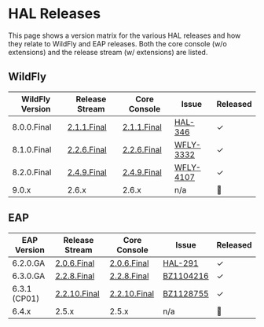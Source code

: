 # HAL Releases

This page shows a version matrix for the various HAL releases and how they relate to WildFly and EAP releases. Both the core console (w/o extensions) and the release stream (w/ extensions) are listed. 

## WildFly

WildFly Version | Release Stream | Core Console | Issue | Released
--- | --- | --- | ---| ---
8.0.0.Final | [2.1.1.Final](https://github.com/hal/release-stream/tree/2.1.1.Final) | [2.1.1.Final](https://github.com/hal/core/tree/2.1.1.Final) | [HAL-346](https://issues.jboss.org/browse/HAL-346) | &#10003;
8.1.0.Final | [2.2.6.Final](https://github.com/hal/release-stream/tree/2.2.6.Final) | [2.2.6.Final](https://github.com/hal/core/tree/2.2.6.Final) | [WFLY-3332](https://issues.jboss.org/browse/WFLY-3332) | &#10003;
8.2.0.Final | [2.4.9.Final](https://github.com/hal/release-stream/tree/2.4.9.Final) | [2.4.9.Final](https://github.com/hal/core/tree/2.4.9.Final) | [WFLY-4107](https://issues.jboss.org/browse/WFLY-4107) | &#10003;
9.0.x | 2.6.x | 2.6.x | n/a | &#128683;

## EAP

EAP Version | Release Stream | Core Console | Issue | Released
--- | --- | --- | ---| ---
6.2.0.GA | [2.0.6.Final](https://github.com/hal/release-stream/tree/2.0.6.Final) | [2.0.6.Final](https://github.com/hal/core/tree/2.0.6.Final) | [HAL-291](https://issues.jboss.org/browse/HAL-291) | &#10003;
6.3.0.GA | [2.2.8.Final](https://github.com/hal/release-stream/tree/2.2.8.Final) | [2.2.8.Final](https://github.com/hal/core/tree/2.2.8.Final) | [BZ1104216](https://bugzilla.redhat.com/show_bug.cgi?id=1104216) | &#10003;
6.3.1 (CP01) | [2.2.10.Final](https://github.com/hal/release-stream/tree/2.2.10.Final) | [2.2.10.Final](https://github.com/hal/core/tree/2.2.10.Final) | [BZ1128755](https://bugzilla.redhat.com/show_bug.cgi?id=1128755) | &#10003;
6.4.x | 2.5.x | 2.5.x | n/a | &#128683;
